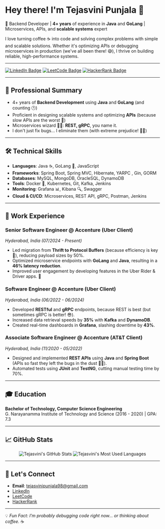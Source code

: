 # Hey there! I'm Tejasvini Punjala 👋

🚀 Backend Developer | **4+ years** of experience in **Java** and **GoLang** | Microservices, APIs, and **scalable systems** expert

I love turning coffee ☕ into code and solving complex problems with simple and scalable solutions. Whether it's optimizing APIs or debugging microservices in production (we've all been there! 😅), I thrive on building reliable, high-performance systems.

---

[![LinkedIn Badge](https://img.shields.io/badge/-Tejasvini%20Punjala-blue?style=flat-square&logo=Linkedin&logoColor=white&link=https://www.linkedin.com/in/tejasvini-punjala/)](https://www.linkedin.com/in/tejasvini-punjala/)
[![LeetCode Badge](https://img.shields.io/badge/-LeetCode-orange?style=flat-square&logo=leetcode&logoColor=white&link=https://leetcode.com/u/tejasvini1)](https://leetcode.com/u/tejasvini1)
[![HackerRank Badge](https://img.shields.io/badge/-HackerRank-darkgreen?style=flat-square&logo=hackerrank&logoColor=white&link=https://www.hackerrank.com/profile/tejasvinipunjal1)](https://www.hackerrank.com/profile/tejasvinipunjal1)

---

## 🚀 Professional Summary

- 4+ years of **Backend Development** using **Java** and **GoLang** (and counting 🕒)
- Proficient in designing scalable systems and optimizing **APIs** (because slow APIs are the worst 🐢)
- Microservices wizard 🧙‍♂️: **REST, gRPC**, you name it.
- I don't just fix bugs... I eliminate them (with extreme prejudice! 🐛🔨)

---

## 🛠️ Technical Skills

- **Languages**: Java ☕, GoLang 🚀, JavaScript  
- **Frameworks**: Spring Boot, Spring MVC, Hibernate, YARPC , Gin, GORM
- **Databases**: MySQL, MongoDB, OracleSQL, DynamoDB  
- **Tools**: Docker 🐳, Kubernetes, Git, Kafka, Jenkins  
- **Monitoring**: Grafana 📊, Kibana 🔍, Swagger  
- **Cloud & CI/CD**: Microservices, REST API, gRPC, Postman, Jenkins

---

## 💼 Work Experience

### Senior Software Engineer @ Accenture (Uber Client)  
*Hyderabad, India (07/2024 - Present)*  
- Led migration from **Thrift to Protocol Buffers** (because efficiency is key 🔑), reducing payload sizes by 50%.
- Optimized microservice endpoints with **GoLang** and **Java**, resulting in a **46% latency reduction**.  
- Improved user engagement by developing features in the Uber Rider & Driver apps. 🎉

### Software Engineer @ Accenture (Uber Client)  
*Hyderabad, India (06/2022 - 06/2024)*  
- Developed **RESTful** and **gRPC** endpoints, because REST is best (but sometimes gRPC is better! 😎).
- Increased data retrieval speeds by **35%** with **Kafka** and **DynamoDB**.
- Created real-time dashboards in **Grafana**, slashing downtime by **43%**.

### Associate Software Engineer @ Accenture (AT&T Client)  
*Hyderabad, India (11/2020 - 05/2022)*  
- Designed and implemented **REST APIs** using **Java** and **Spring Boot** (APIs so fast they left the bugs in the dust 🚗💨).
- Automated tests using **JUnit** and **TestNG**, cutting manual testing time by 70%.

---

## 🎓 Education

**Bachelor of Technology, Computer Science Engineering**  
G. Narayanamma Institute of Technology and Science (2016 - 2020) | GPA: 7.3

---

## 📈 GitHub Stats

<p align="center">
  <img src="https://github-readme-stats.vercel.app/api?username=ptejasvini&show_icons=true&theme=tokyonight" alt="Tejasvini's GitHub Stats" />
  <img src="https://github-readme-stats.vercel.app/api/top-langs/?username=ptejasvini&layout=compact&theme=tokyonight" alt="Tejasvini's Most Used Languages" />
</p>

---

## 💬 Let's Connect

- **Email**: tejasvinipunjala98@gmail.com  
- [LinkedIn](https://www.linkedin.com/in/tejasvini-punjala/)  
- [LeetCode](https://leetcode.com/u/tejasvini1)  
- [HackerRank](https://www.hackerrank.com/profile/tejasvinipunjal1)

---

💡 _Fun Fact: I’m probably debugging code right now... or thinking about coffee._ ☕
